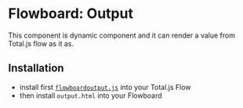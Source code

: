 # Flowboard: Output

This component is dynamic component and it can render a value from Total.js flow as it as.

## Installation

- install first [`flowboardoutput.js`](https://github.com/totaljs/flowcomponents/tree/master/fflowboardoutput) into your Total.js Flow
- then install `output.html` into your Flowboard